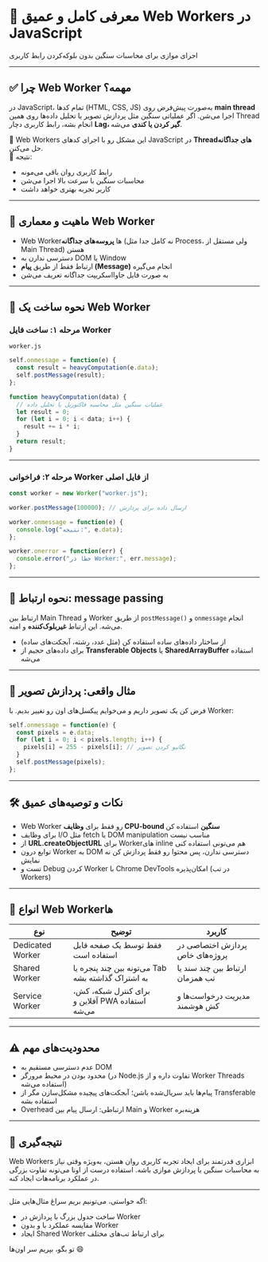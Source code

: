 # 🚀 معرفی کامل و عمیق Web Workers در JavaScript  
اجرای موازی برای محاسبات سنگین بدون بلوکه‌کردن رابط کاربری

---

## ✅ چرا Web Worker مهمه؟

در JavaScript، تمام کدها (HTML, CSS, JS) به‌صورت پیش‌فرض روی **main thread** اجرا می‌شن. اگر عملیاتی سنگین مثل پردازش تصویر یا تحلیل داده‌ها روی همین Thread انجام بشه، رابط کاربری دچار **Lag، گیر کردن یا کندی** می‌شه.

🔹 Web Workers این مشکل رو با اجرای کدهای JavaScript در **Threadهای جداگانه** حل می‌کنن.  
🔹 نتیجه:  
- رابط کاربری روان باقی می‌مونه  
- محاسبات سنگین با سرعت بالا اجرا می‌شن  
- کاربر تجربه بهتری خواهد داشت  

---

## 🧠 ماهیت و معماری Web Worker

- Web Workerها **پروسه‌های جداگانه** (نه کامل جدا مثل Process، ولی مستقل از Main Thread) هستن  
- دسترسی ندارن به DOM یا Window  
- ارتباط فقط از طریق **پیام (Message)** انجام می‌گیره  
- به صورت فایل جاوااسکریپت جداگانه تعریف می‌شن  

---

## 🔨 نحوه ساخت یک Web Worker

### مرحله ۱: ساخت فایل Worker

`worker.js`

```js
self.onmessage = function(e) {
  const result = heavyComputation(e.data);
  self.postMessage(result);
};

function heavyComputation(data) {
  // عملیات سنگین مثل محاسبه فاکتوریل یا تحلیل داده
  let result = 0;
  for (let i = 0; i < data; i++) {
    result += i * i;
  }
  return result;
}
```

---

### مرحله ۲: فراخوانی Worker از فایل اصلی

```js
const worker = new Worker("worker.js");

worker.postMessage(100000); // ارسال داده برای پردازش

worker.onmessage = function(e) {
  console.log("نتیجه:", e.data);
};

worker.onerror = function(err) {
  console.error("خطا در Worker:", err.message);
};
```

---

## 🧭 نحوه ارتباط: message passing

ارتباط بین Main Thread و Worker از طریق `postMessage()` و `onmessage` انجام می‌شه. این ارتباط **غیربلوک‌کننده** و امنه.

- از ساختار داده‌های ساده استفاده کن (مثل عدد، رشته، آبجکت‌های ساده)  
- برای داده‌های حجیم از **Transferable Objects** یا **SharedArrayBuffer** استفاده می‌شه

---

## 🧪 مثال واقعی: پردازش تصویر

فرض کن یک تصویر داریم و می‌خوایم پیکسل‌های اون رو تغییر بدیم. با Worker:

```js
self.onmessage = function(e) {
  const pixels = e.data;
  for (let i = 0; i < pixels.length; i++) {
    pixels[i] = 255 - pixels[i]; // نگاتیو کردن تصویر
  }
  self.postMessage(pixels);
};
```

---

## 🛠 نکات و توصیه‌های عمیق

- Web Worker رو فقط برای **وظایف CPU-bound سنگین** استفاده کن  
- برای وظایف I/O مثل fetch یا DOM manipulation مناسب نیست  
- از **URL.createObjectURL** برای Workerهای inline هم می‌تونی استفاده کنی  
- توابع درون Worker به DOM دسترسی ندارن، پس محتوا رو فقط پردازش کن نه نمایش  
- تست و Debug کردن Worker با Chrome DevTools امکان‌پذیره (در تب Workers)

---

## 🧰 انواع Web Workerها

| نوع | توضیح | کاربرد |
|-----|------|--------|
| Dedicated Worker | فقط توسط یک صفحه قابل استفاده است | پردازش اختصاصی در پروژه‌های خاص |
| Shared Worker | می‌تونه بین چند پنجره یا Tab به اشتراک گذاشته بشه | ارتباط بین چند سند یا تب همزمان |
| Service Worker | برای کنترل شبکه، کش، آفلاین و PWA استفاده می‌شه | مدیریت درخواست‌ها و کش هوشمند |

---

## ⚠️ محدودیت‌های مهم

- عدم دسترسی مستقیم به DOM  
- محدود بودن در محیط مرورگر (در Node.js تفاوت داره و از Worker Threads استفاده می‌شه)  
- پیام‌ها باید سریال‌شده باشن؛ آبجکت‌های پیچیده مشکل‌سازن مگر از Transferable استفاده بشه  
- Overhead ارتباطی: ارسال پیام بین Main و Worker هزینه‌بره  

---

## 🌟 نتیجه‌گیری

Web Workers ابزاری قدرتمند برای ایجاد تجربه کاربری روان هستن، به‌ویژه وقتی نیاز به محاسبات سنگین یا پردازش موازی باشه. استفاده درست از اونا می‌تونه تفاوت بزرگی در عملکرد برنامه‌هات ایجاد کنه.

---

اگه خواستی، می‌تونیم بریم سراغ مثال‌هایی مثل:  
- ساخت جدول بزرگ با پردازش در Worker  
- مقایسه عملکرد با و بدون Worker  
- ایجاد Shared Worker برای ارتباط تب‌های مختلف

تو بگو، بپریم سر اون‌ها 😄
